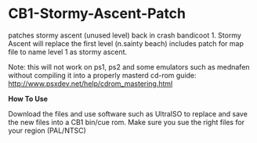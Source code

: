 # CB1-Stormy-Ascent-Patch

patches stormy ascent (unused level) back in crash bandicoot 1.
Stormy Ascent will replace the first level (n.sainty beach)
includes patch for map file to name level 1 as stormy ascent.

Note: this will not work on ps1, ps2 and some emulators such as mednafen without compiling it into a properly masterd cd-rom 
guide: http://www.psxdev.net/help/cdrom_mastering.html


**How To Use**

Download the files and use software such as UltraISO to replace and save the new files into a CB1 bin/cue rom.
Make sure you sue the right files for your region (PAL/NTSC)
